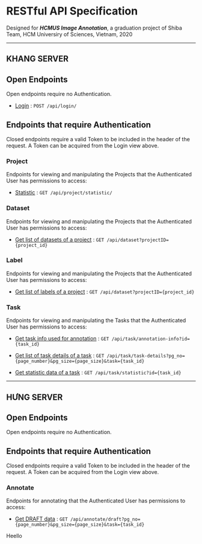 # RESTful API Specification
Designed for ***HCMUS Image Annotation***, a graduation project of Shiba Team, HCM Universiry of Sciences, Vietnam, 2020

---
## **KHANG SERVER**
## Open Endpoints

Open endpoints require no Authentication.

* [Login](login.md) : `POST /api/login/`

## Endpoints that require Authentication

Closed endpoints require a valid Token to be included in the header of the
request. A Token can be acquired from the Login view above.

### Project 

Endpoints for viewing and manipulating the Projects that the Authenticated User has permissions to access:

* [Statistic](project/statistic.md) : `GET /api/project/statistic/`

### Dataset 

Endpoints for viewing and manipulating the Projects that the Authenticated User has permissions to access:

* [Get list of datasets of a project](dataset/get-dataset-of-project.md) : `GET /api/dataset?projectID={project_id}`

### Label 

Endpoints for viewing and manipulating the Projects that the Authenticated User has permissions to access:

* [Get list of labels of a project](label/get-label-of-project.md) : `GET /api/dataset?projectID={project_id}`

### Task

Endpoints for viewing and manipulating the Tasks that the Authenticated User has permissions to access:

* [Get task info used for annotation](task/get-info.md) : `GET /api/task/annotation-info?id={task_id}`

* [Get list of task details of a task](task/get-task-details.md) : `GET /api/task/task-details?pg_no={page_number}&pg_size={page_size}&task={task_id}`

* [Get statistic data of a task](task/statistic.md) : `GET /api/task/statistic?id={task_id}`

---
## **HƯNG SERVER**

## Open Endpoints

Open endpoints require no Authentication.


## Endpoints that require Authentication

Closed endpoints require a valid Token to be included in the header of the
request. A Token can be acquired from the Login view above.

### Annotate

Endpoints for annotating that the Authenticated User has permissions to access:

* [Get DRAFT data](annotate/get-draft-data.md) : `GET /api/annotate/draft?pg_no={page_number}&pg_size={page_size}&task={task_id}`





Heello
